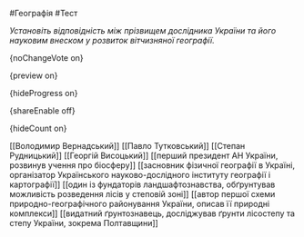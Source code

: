 #Географія #Тест

*Установіть відповідність між прізвищем дослідника України та його науковим внеском у розвиток вітчизняної географії.*

{noChangeVote on}

{preview on}

{hideProgress on}

{shareEnable off}

{hideCount on}

[[Володимир Вернадський]]
[[Павло Тутковський]]
[[Степан Рудницький]]
[[Георгій Висоцький]]
[[перший президент АН України, розвинув учення про біосферу]]
[[засновник фізичної географії в Україні, організатор Українського науково-дослідного інституту географії і картографії]]
[[один із фундаторів ландшафтознавства, обґрунтував можливість розведення лісів у степовій зоні]]
[[автор першої схеми природно-географічного районування України, описав її природні комплекси]]
[[видатний ґрунтознавець, досліджував ґрунти лісостепу та степу України, зокрема Полтавщини]]
